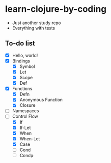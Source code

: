 # learn-clojure-by-coding
* Just another study repo
* Everything with tests


## To-do list

* [x] Hello, world!
* [x] Bindings
  * [x] Symbol
  * [x] Let
  * [x] Scope
  * [x] Def
* [x] Functions
  * [x] Defn
  * [x] Anonymous Function
  * [x] Closure
* [ ] Namespaces
* [ ] Control Flow
  * [x] If
  * [x] If-Let
  * [x] When
  * [x] When-Let
  * [x] Case
  * [ ] Cond
  * [ ] Condp
